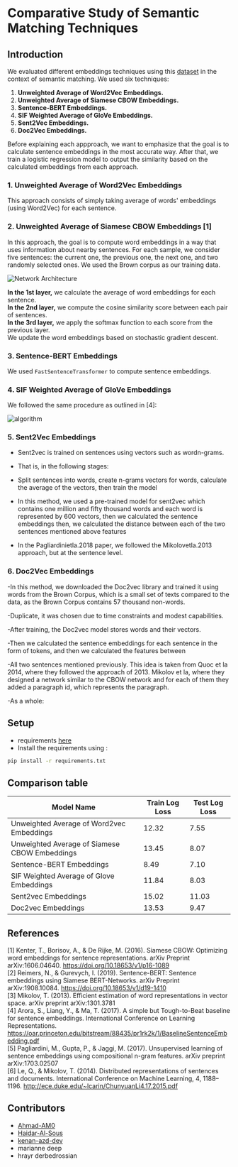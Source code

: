 # Comparative Study of Semantic Matching Techniques

## Introduction

We evaluated different embeddings techniques using this [dataset](https://www.kaggle.com/competitions/quora-question-pairs) in the context of semantic matching. We used six techniques:
1. **Unweighted Average of Word2Vec Embeddings.**
2. **Unweighted Average of Siamese CBOW Embeddings.**
3. **Sentence-BERT Embeddings.**
4. **SIF Weighted Average of GloVe Embeddings.**
5. **Sent2Vec Embeddings.**
6. **Doc2Vec Embeddings.**

Before explaining each appproach, we want to emphasize that the goal is to calculate sentence embeddings in the most accurate way. After that, we train a logistic regression model to output the similarity based on the calculated embeddings from each approach.

### 1. Unweighted Average of Word2Vec Embeddings
This approach consists of simply taking average of words' embeddings (using Word2Vec) for each sentence.

### 2. Unweighted Average of Siamese CBOW Embeddings [1]
In this approach, the goal is to compute word embeddings in a way that uses information about nearby sentences. For each sample, we consider five sentences: the current one, the previous one, the next one, and two randomly selected ones. We used the Brown corpus as our training data.

![Network Architecture](https://github.com/user-attachments/assets/5d78ebac-e763-424e-b229-d55bf88dc717)

**In the 1st layer,** we calculate the average of word embeddings for each sentence.  
**In the 2nd layer,** we compute the cosine similarity score between each pair of sentences.  
**In the 3rd layer,** we apply the softmax function to each score from the previous layer.  
We update the word embeddings based on stochastic gradient descent.

### 3. Sentence-BERT Embeddings
We used `FastSentenceTransformer` to compute sentence embeddings.

### 4. SIF Weighted Average of GloVe Embeddings
We followed the same procedure as outlined in [4]:

![algorithm](https://github.com/user-attachments/assets/4fb53a0c-745e-4ac2-8eae-f9160497a1d3)

### 5. Sent2Vec Embeddings
- Sent2vec is trained on sentences using vectors such as wordn-grams. 
- That is, in the following stages: 

- Split sentences into words, create n-grams vectors for words, calculate the average of the vectors, then train the model 

- In this method, we used a pre-trained model for sent2vec which contains one million and fifty thousand words 
and each word is represented by 600 vectors, then we calculated the sentence embeddings then, we calculated the distance between each of the two sentences mentioned above features

- In the Pagliardinietla.2018 paper, we followed the Mikolovetla.2013 approach, but at the sentence level.

### 6. Doc2Vec Embeddings
-In this method, we downloaded the Doc2vec library and trained it using words from the Brown Corpus, which is a small set of texts compared to the data, as the Brown Corpus contains 57 thousand non-words.

-Duplicate, it was chosen due to time constraints and modest capabilities.

-After training, the Doc2vec model stores words and their vectors.

-Then we calculated the sentence embeddings for each sentence in the form of tokens, and then we calculated the features between

-All two sentences mentioned previously. This idea is taken from Quoc et la 2014, where they followed the approach of 2013. Mikolov et la, where they designed a network similar to the CBOW network and for each of them they added a paragraph id, which represents the paragraph.

-As a whole:

## Setup
- requirements [here](https://github.com/Haidar-Al-Sous/Semantic-matching/blob/main/requirements.txt)
- Install the requirements using :
```bash
pip install -r requirements.txt
```
## Comparison table
| Model Name                                   | Train Log Loss | Test Log Loss |
|----------------------------------------------|----------------|---------------|
| Unweighted Average of Word2vec Embeddings    | 12.32          | 7.55          |
| Unweighted Average of Siamese CBOW Embeddings| 13.45          | 8.07          |
| Sentence-BERT Embeddings                     | 8.49           | 7.10          |
| SIF Weighted Average of Glove Embeddings     | 11.84          | 8.03          |
| Sent2vec Embeddings                          | 15.02          | 11.03         |
| Doc2vec Embeddings                           | 13.53          | 9.47          |

## References
[1]    Kenter, T., Borisov, A., & De Rijke, M. (2016). Siamese CBOW: Optimizing word embeddings for sentence representations. arXiv Preprint arXiv:1606.04640. https://doi.org/10.18653/v1/p16-1089  
[2]    Reimers, N., & Gurevych, I. (2019). Sentence-BERT: Sentence embeddings using Siamese BERT-Networks. arXiv Preprint arXiv:1908.10084. https://doi.org/10.18653/v1/d19-1410  
[3]    Mikolov, T. (2013). Efficient estimation of word representations in vector space. arXiv preprint arXiv:1301.3781  
[4]    Arora, S., Liang, Y., & Ma, T. (2017). A simple but Tough-to-Beat baseline for sentence embeddings. International Conference on Learning Representations. https://oar.princeton.edu/bitstream/88435/pr1rk2k/1/BaselineSentenceEmbedding.pdf  
[5]    Pagliardini, M., Gupta, P., & Jaggi, M. (2017). Unsupervised learning of sentence embeddings using compositional n-gram features. arXiv preprint arXiv:1703.02507  
[6]    Le, Q., & Mikolov, T. (2014). Distributed representations of sentences and documents. International Conference on Machine Learning, 4, 1188–1196. http://ece.duke.edu/~lcarin/ChunyuanLi4.17.2015.pdf  

## Contributors
- [Ahmad-AM0](https://github.com/Ahmad-AM0)
- [Haidar-Al-Sous](https://github.com/Haidar-Al-Sous)
- [kenan-azd-dev](https://github.com/kenan-azd-dev)
- marianne deep
- hrayr derbedrossian 
